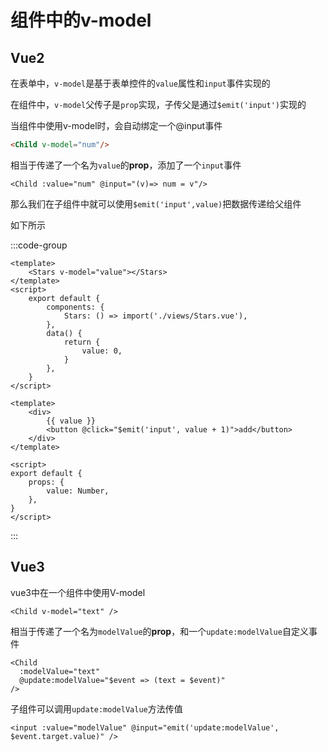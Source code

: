 # 组件中的v-model

## Vue2

在表单中，`v-model`是基于表单控件的`value`属性和`input`事件实现的

在组件中，`v-model`父传子是`prop`实现，子传父是通过`$emit('input')`实现的

当组件中使用v-model时，会自动绑定一个@input事件

```html
<Child v-model="num"/>
```

相当于传递了一个名为`value`的**prop**，添加了一个`input`事件

```vue
<Child :value="num" @input="(v)=> num = v"/>
```

那么我们在子组件中就可以使用`$emit('input',value)`把数据传递给父组件

如下所示

:::code-group

```vue [Father.vue] {2,11}
<template>
	<Stars v-model="value"></Stars>
</template>
<script>
    export default {
        components: {
            Stars: () => import('./views/Stars.vue'),
        },
        data() {
            return {
                value: 0,
            }
        },
    }
</script>
```

```vue [Child.vue] {4,10-12}
<template>
	<div>
		{{ value }}
		<button @click="$emit('input', value + 1)">add</button>
	</div>
</template>

<script>
export default {
	props: {
		value: Number,
	},
}
</script>
```

:::



## Vue3

vue3中在一个组件中使用V-model

```vue
<Child v-model="text" />
```

相当于传递了一个名为`modelValue`的**prop**，和一个`update:modelValue`自定义事件

```vue
<Child
  :modelValue="text"
  @update:modelValue="$event => (text = $event)"
/>
```



子组件可以调用`update:modelValue`方法传值

```vue
<input :value="modelValue" @input="emit('update:modelValue', $event.target.value)" />
```

